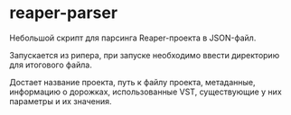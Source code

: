 # reaper-parser

Небольшой скрипт для парсинга Reaper-проекта в JSON-файл.

Запускается из рипера, при запуске необходимо ввести директорию для итогового файла. 

Достает название проекта, путь к файлу проекта, метаданные, информацию о дорожках, использованные VST, существующие у них параметры и их значения.
